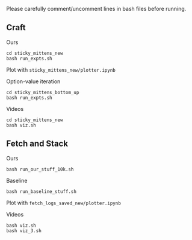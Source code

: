 Please carefully comment/uncomment lines in bash files before running.

## Craft
Ours
```
cd sticky_mittens_new
bash run_expts.sh
```
Plot with ```sticky_mittens_new/plotter.ipynb```

Option-value iteration
```
cd sticky_mittens_bottom_up
bash run_expts.sh
```

Videos
```
cd sticky_mittens_new
bash viz.sh
```

## Fetch and Stack
Ours
```
bash run_our_stuff_10k.sh
```

Baseline
```
bash run_baseline_stuff.sh
```
Plot with ```fetch_logs_saved_new/plotter.ipynb```

Videos
```
bash viz.sh
bash viz_3.sh
```



